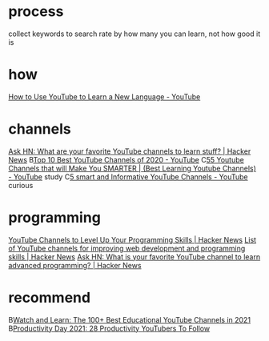 # process
collect keywords to search
rate by how many you can learn, not how good it is

# how
[How to Use YouTube to Learn a New Language - YouTube](https://www.youtube.com/watch?v=DItgEwqKF94)
# channels
[Ask HN: What are your favorite YouTube channels to learn stuff? | Hacker News](https://news.ycombinator.com/item?id=20385679)
B[Top 10 Best YouTube Channels of 2020 - YouTube](https://www.youtube.com/watch?v=pA6GbGICHmI)
C[55 Youtube Channels that will Make You SMARTER | (Best Learning Youtube Channels) - YouTube](https://www.youtube.com/watch?v=36w_dyZkK6c)
	study
C[5 smart and Informative YouTube Channels - YouTube](https://www.youtube.com/watch?v=u47j6fAIz9Q)
	curious
# programming
[YouTube Channels to Level Up Your Programming Skills | Hacker News](https://news.ycombinator.com/item?id=24589474)
[List of YouTube channels for improving web development and programming skills | Hacker News](https://news.ycombinator.com/item?id=24374979)
[Ask HN: What is your favorite YouTube channel to learn advanced programming? | Hacker News](https://news.ycombinator.com/item?id=24671019)
# recommend
B[Watch and Learn: The 100+ Best Educational YouTube Channels in 2021](https://collegeinfogeek.com/educational-youtube-channels/)
B[Productivity Day 2021: 28 Productivity YouTubers To Follow](https://www.any.do/blog/productivity-youtubers-to-follow-2021/)